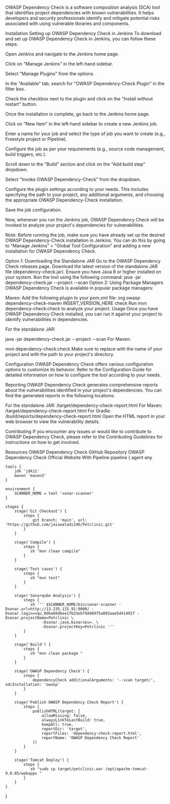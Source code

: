 OWASP Dependency Check is a software composition analysis (SCA) tool that identifies project dependencies with known vulnerabilities. It helps developers and security professionals identify and mitigate potential risks associated with using vulnerable libraries and components.


Installation
Setting up OWASP Dependency Check in Jenkins
To download and set up OWASP Dependency Check in Jenkins, you can follow these steps:

Open Jenkins and navigate to the Jenkins home page.

Click on "Manage Jenkins" in the left-hand sidebar.

Select "Manage Plugins" from the options.

In the "Available" tab, search for "OWASP Dependency-Check Plugin" in the filter box.

Check the checkbox next to the plugin and click on the "Install without restart" button.

Once the installation is complete, go back to the Jenkins home page.

Click on "New Item" in the left-hand sidebar to create a new Jenkins job.

Enter a name for your job and select the type of job you want to create (e.g., Freestyle project or Pipeline).

Configure the job as per your requirements (e.g., source code management, build triggers, etc.).

Scroll down to the "Build" section and click on the "Add build step" dropdown.

Select "Invoke OWASP Dependency-Check" from the dropdown.

Configure the plugin settings according to your needs. This includes specifying the path to your project, any additional arguments, and choosing the appropriate OWASP Dependency-Check installation.

Save the job configuration.

Now, whenever you run the Jenkins job, OWASP Dependency Check will be invoked to analyze your project's dependencies for vulnerabilities.

Note: Before running the job, make sure you have already set up the desired OWASP Dependency-Check installation in Jenkins. You can do this by going to "Manage Jenkins" > "Global Tool Configuration" and adding a new installation for OWASP Dependency Check.

Option 1: Downloading the Standalone JAR
Go to the OWASP Dependency Check releases page.
Download the latest version of the standalone JAR file (dependency-check.jar).
Ensure you have Java 8 or higher installed on your system.
Run the tool using the following command:
java -jar dependency-check.jar --project <project-name> --scan <path-to-project>
Option 2: Using Package Managers
OWASP Dependency Check is available in popular package managers:

Maven: Add the following plugin to your pom.xml file:
<build>
  <plugins>
    <plugin>
      <groupId>org.owasp</groupId>
      <artifactId>dependency-check-maven</artifactId>
      <version>INSERT_VERSION_HERE</version>
      <executions>
        <execution>
          <goals>
            <goal>check</goal>
          </goals>
        </execution>
      </executions>
    </plugin>
  </plugins>
</build>
Run mvn dependency-check:check to analyze your project.
Usage
Once you have OWASP Dependency Check installed, you can run it against your project to identify vulnerabilities in dependencies.

For the standalone JAR:

java -jar dependency-check.jar --project <project-name> --scan <path-to-project>
For Maven:

mvn dependency-check:check
Make sure to replace <project-name> with the name of your project and <path-to-project> with the path to your project's directory.

Configuration
OWASP Dependency Check offers various configuration options to customize its behavior. Refer to the Configuration Guide for detailed information on how to configure the tool according to your needs.

Reporting
OWASP Dependency Check generates comprehensive reports about the vulnerabilities identified in your project's dependencies. You can find the generated reports in the following locations:

For the standalone JAR: <path-to-project>/target/dependency-check-report.html
For Maven: <path-to-project>/target/dependency-check-report.html
For Gradle: <path-to-project>/build/reports/dependency-check-report.html
Open the HTML report in your web browser to view the vulnerability details.

Contributing
If you encounter any issues or would like to contribute to OWASP Dependency Check, please refer to the Contributing Guidelines for instructions on how to get involved.

Resources
OWASP Dependency Check GitHub Repository
OWASP Dependency Check Official Website
With Pipeline
pipeline {
    agent any
    
    tools {
        jdk 'jdk11'
        maven 'maven3'
    }
    
    environment {
        SCANNER_HOME = tool 'sonar-scanner'
    }
    
    stages {
        stage('Git Checkout') {
            steps {
                git branch: 'main', url: 'https://github.com/jaiswaladi246/Petclinic.git'
            }
        }
        
        stage('Compile') {
            steps {
               sh "mvn clean compile"
            }
        }
        
        stage('Test cases') {
            steps {
               sh "mvn test"
            }
        }
        
        stage('Sonarqube Analysis') {
            steps {
               sh ''' $SCANNER_HOME/bin/sonar-scanner -Dsonar.url=http://13.235.115.91:9000/ -Dsonar.login=squ_0dbe68dbee1fb33ebf9d46975a892aee5d414927 -Dsonar.projectName=Petclinic \
                    -Dsonar.java.binaries=. \
                    -Dsonar.projectKey=Petclinic '''
            }
        }
        
        stage('Build') {
            steps {
               sh "mvn clean package "
            }
        }
        
        stage('OWASP Dependency Check') {
            steps {
                dependencyCheck additionalArguments: '--scan target/', odcInstallation: 'owasp'
            }
        }
        
        stage('Publish OWASP Dependency Check Report') {
            steps {
                publishHTML(target: [
                    allowMissing: false,
                    alwaysLinkToLastBuild: true,
                    keepAll: true,
                    reportDir: 'target',
                    reportFiles: 'dependency-check-report.html',
                    reportName: 'OWASP Dependency Check Report'
                ])
            }
        }
        
        stage('Tomcat Deploy') {
            steps {
               sh "sudo cp target/petclinic.war /opt/apache-tomcat-9.0.65/webapps "
            }
        }
    }
}
